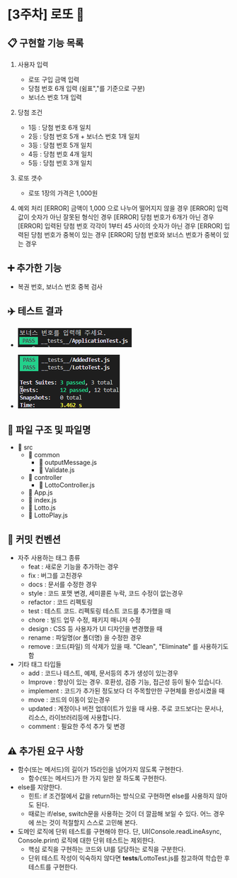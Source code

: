 # [3주차] 로또 :money_with_wings:

## :clipboard: 구현할 기능 목록
1. 사용자 입력
    - 로또 구입 금액 입력
    - 당첨 번호 6개 입력 (쉼표","를 기준으로 구분)
    - 보너스 번호 1개 입력

2. 당첨 조건
    - 1등 : 당첨 번호 6개 일치
    - 2등 : 당첨 번호 5개 + 보너스 번호 1개 일치
    - 3등 : 당첨 번호 5개 일치
    - 4등 : 당첨 번호 4개 일치
    - 5등 : 당첨 번호 3개 일치

3. 로또 갯수
    - 로또 1장의 가격은 1,000원

4. 예외 처리
    [ERROR] 금액이 1,000 으로 나누어 떨어지지 않을 경우
    [ERROR] 입력 값이 숫자가 아닌 잘못된 형식인 경우 
    [ERROR] 당첨 번호가 6개가 아닌 경우
    [ERROR] 입력된 당첨 번호 각각이 1부터 45 사이의 숫자가 아닌 경우
    [ERROR] 입력된 당첨 번호가 중복이 있는 경우
    [ERROR] 당첨 번호와 보너스 번호가 중복이 있는 경우

## :heavy_plus_sign: 추가한 기능
- 복권 번호, 보너스 번호 중복 검사
## :airplane: 테스트 결과
- ![로또결과](https://github.com/leedbswo107/javascript-lotto-6/blob/leedbswo107/docs/pass1.png)

- ![로또결과](https://github.com/leedbswo107/javascript-lotto-6/blob/leedbswo107/docs/pass2.png)
## :file_folder: 파일 구조 및 파일명
- :open_file_folder: src 
    - :open_file_folder: common
        - :memo: outputMessage.js
        - :memo: Validate.js
    - :open_file_folder: controller
        - :memo: LottoController.js
    - :memo: App.js
    - :memo: index.js
    - :memo: Lotto.js
    - :memo: LottoPlay.js

## :book: 커밋 컨벤션
- 자주 사용하는 태그 종류
    - feat : 새로운 기능을 추가하는 경우
    - fix : 버그를 고친경우
    - docs : 문서를 수정한 경우
    - style : 코드 포맷 변경, 세미콜론 누락, 코드 수정이 없는경우
    - refactor : 코드 리펙토링
    - test : 테스트 코드. 리펙토링 테스트 코드를 추가했을 때
    - chore : 빌드 업무 수정, 패키지 매니저 수정
    - design : CSS 등 사용자가 UI 디자인을 변경했을 때
    - rename : 파일명(or 폴더명) 을 수정한 경우
    - remove : 코드(파일) 의 삭제가 있을 때. "Clean", "Eliminate" 를 사용하기도 함
- 기타 태그 타입들
    - add : 코드나 테스트, 예제, 문서등의 추가 생성이 있는경우
    - Improve : 향상이 있는 경우. 호환성, 검증 기능, 접근성 등이 될수 있습니다.
    - implement : 코드가 추가된 정도보다 더 주목할만한 구현체를 완성시켰을 때
    - move : 코드의 이동이 있는경우
    - updated : 계정이나 버전 업데이트가 있을 때 사용. 주로 코드보다는 문서나, 리소스, 라이브러리등에 사용합니다.
    - comment : 필요한 주석 추가 및 변경

## :warning: 추가된 요구 사항
- 함수(또는 메서드)의 길이가 15라인을 넘어가지 않도록 구현한다.
    - 함수(또는 메서드)가 한 가지 일만 잘 하도록 구현한다.
- else를 지양한다.
    - 힌트: if 조건절에서 값을 return하는 방식으로 구현하면 else를 사용하지 않아도 된다.
    - 때로는 if/else, switch문을 사용하는 것이 더 깔끔해 보일 수 있다. 어느 경우에 쓰는 것이 적절할지 스스로 고민해 본다.
- 도메인 로직에 단위 테스트를 구현해야 한다. 단, UI(Console.readLineAsync, Console.print) 로직에 대한 단위 테스트는 제외한다.
    - 핵심 로직을 구현하는 코드와 UI를 담당하는 로직을 구분한다.
    - 단위 테스트 작성이 익숙하지 않다면 __tests__/LottoTest.js를 참고하여 학습한 후 테스트를 구현한다.
